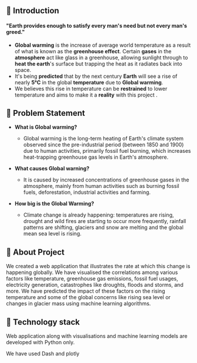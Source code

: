 
## 🌟 Introduction

#### "Earth provides enough to satisfy every man's need but not every man's greed."

* __Global warming__ is the increase of average world temperature as a result of what is known as the __greenhouse effect__. Certain __gases__ in the __atmosphere__ act like glass in a greenhouse, allowing sunlight through to __heat the earth__'s surface but trapping the heat as it radiates back into space.
* It's being __predicted__ that by the next century __Earth__ will see a rise of nearly __5&#176;C__ in the global __temperature__ due to __Global warming__.
* We believes this rise in temperature can be __restrained__ to lower temperature and aims to make it a __reality__ with this project .

## 🌟 Problem Statement

* __What is Global warming?__

  * Global warming is the long-term heating of Earth's climate system observed since the pre-industrial period (between 1850 and 1900) due to human activities, primarily fossil fuel burning, which increases heat-trapping greenhouse gas levels in Earth's atmosphere.

* __What causes Global warning?__

    * It is caused by increased concentrations of greenhouse gases in the atmosphere, mainly from human activities such as burning fossil fuels, deforestation, industrial activities and farming.

* __How big is the Global Warming?__

    * Climate change is already happening: temperatures are rising, drought and wild fires are starting to occur more frequently, rainfall patterns are shifting, glaciers and snow are melting and the global mean sea level is rising.


## 🌟 About Project 
We created a web application that illustrates the rate at which this change is happening globally. We have visualised the correlations among various factors like temperature, greenhouse gas emissions, fossil fuel usages, electricity generation, catastrophes like droughts, floods and storms, and more. We have predicted the impact of these factors on the rising temperature and some of the global concerns like rising sea level or changes in glacier mass using machine learning algorithms. </p>

## 🌟  Technology stack 
Web application along with visualisations and machine learning models are developed with Python only. </p>
We have used Dash and plotly </p>
